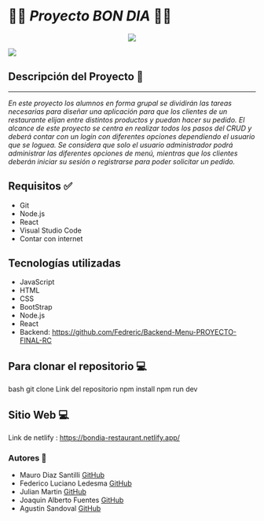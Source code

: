 # 👨‍🍳 *Proyecto BON DIA* 👨‍🍳

<div style = "text-align:center">
<img src= "https://lh3.googleusercontent.com/pw/AIL4fc8cZ6btLOJlBwIXkJicLIrnVT7t2Bqh2z8ZbzAp0yBiywS1h8qlNQS9WmyeDnVf-ThRG_S0raXhVHqdBzP2GZWyqnYb0OxbBmf1dRC4Dr-wldd_jf6Vi-VZtzMOitgtz-a4WNhOJ5jcRnr10_ydWI16b3mVhMXppQh6jqCBhQKBvYAFdpneqFFSoHDiIbvrHekkzyXVNpX3dM0HpZixMYj3RvMX0tXS56fts__AXAAV93xtIXBOCN_97P01bcdtz2XTIW78FdITCK00TtkR34QbA4slPcLQFfWnrydPbxb9zzQESZ8-W7PS7bDGtB90lID4TiXKE8ZGzlrk2_lBNr1MIxeThcszM0TbZ0u8EYjddlmTqhIALVsWDXIuFa6PA0eShW3xHL_dSPsoYjcaRe6Mixt8LNMZP1Eo9wKZSJ-c8qjirR2C1PrHLqsmebxh4kfryvgli87TD8IgPahS9b6B9Tg9_JcFCFqHbwlEKd1L0cgvvvOGk_Urj_4FntE1lvLX2jtHDiZNf_MWyhsW6v2U5Ky6zoljO7_FdbjpKaMLq5CrHnKGUsI9icArQtwahXp8FdLnPIgS3OhgprZtZfa7qIEye56GPwFVGD-JWp1-6c_8sJZ3i3VYGGmU63OIcketmRNkssoiHzffo7DRbsxm8gdDqUwMbFhy4RNis4-_bON3QVtlqcr104JA3zFOAgMZ1IXIJJs0zX6B1CqytRqqFfA7DowcIlf5wQ2ph-18VwgZbb-JuLSpQBg6dHryMPQpVytzokhNW6Q8iWpTcKL5D1lsaMCOjSJ7xKUmbZ8p-KGp6jJDPom93I7XELY5hrFTADwGPnv4SveruBCheudPU9Ok6qBQOn4-He_8c8IztsMM_BEA5ej_1KBn8hShI2vncIoBSrF-PMkNfd-uQ_fgcQwQA3G61Ud8apcq2lQLqssX1Agiw22AB-0kkg=w833-h637-s-no?authuser=0"/>
</div>


<p align="left">
   <img src="https://lh3.googleusercontent.com/pw/AIL4fc_qwsbF-1iKpWUcp-FmhiyAjIffdGqVWn4d-9978QRT5Dw4iGLUtyCsLpZkjaWbPKLkoz9bDFFp3afjviaMP8Tz1_slIcKcnLndwnNtNjYpYCFb8AigLNVTLTPWQJxXb2KmGjtt5Pam1PhFp1iZTNvOkAeKgvMCihGkV3Q_W3mOjS-7HA84XNHPDbtgIHihQcoZqLNp6LYw6R8CqlzY3C379w223m3j7uX-aUAGk_R3DV_3uOzCnNIKXrqKeNBrKHa7QJIDuMj4aEJdYOo_FxGIGpeHe_Gg31G5se_mDxajVbujuKUtMlNQmnYZUi9ej1FuOZnxmcx_KxP71BR73KM4WIXgkukutkTsqF0l9RkAjdiXyio1KSFYJ_kNVmN63eEFociBB-582OPd_1DA5jE09c0gG45I195AqRK-h3OftoSo6Dsvstk5J6iyw1z_Qof0Lgxotmj6i2xSTkVmRkB5mKK0w4QIU4G7MMZ5Z-VpGZKdFq-wXL4jRsPrrF7CknaHXEqgNplA5wcTRUCLmr9pUJnOKP_Hwsb_M7cumya9r8-Klm7xXEcPOGy4jaZH5EP1NZE3H9RD1189dzCF9IvS9d2-JDmdPu9KEM8IwsdXfK1pfnfEMFbXMW5Hj0lkO_gmNecWVOVQMbpiEEmnnBvr_5jFLvy3I-gsQWx9K5art1u4MR5FrUhclbLoY2yep_s1Pp8MzeoLbNqqEozn05mkvImOyElup8utQ8B-6BvTYdaTVzN_zrfL3n6TXiLm6Q7NqAXJPsaU1Mr-G45E3WdZoh6X0W4--FIKU0R7iMIa3IbwSfX9vEb8y97PIL56BZlZYBnW_D-Yx4D-qk-a4X6Rr8NFaVxCjEbvlv8sxxS-F24dE7XwRAFkLO_4vNHoJdsI32K5rdo8Tmj7myiYu0Vn263fHNxqhLLCiqrt3cHkf4DZt1yP9n6-3kMebQ=w1600-h770-s-no?authuser=0">
</p>

## Descripción del Proyecto 📃
<hr>

*En este proyecto los alumnos en forma grupal se dividirán las tareas necesarias para diseñar una aplicación para que los clientes de un restaurante elijan entre distintos productos y puedan hacer su pedido.
El alcance de este proyecto se centra en realizar todos los pasos del CRUD y deberá contar con un login con diferentes opciones dependiendo el usuario que se loguea. Se considera que solo el usuario administrador podrá administrar las diferentes opciones de menú, mientras que los clientes deberán iniciar su sesión o registrarse para poder solicitar un pedido.*

## Requisitos ✅
- Git
- Node.js
- React
- Visual Studio Code
- Contar con internet

## Tecnologías utilizadas
- JavaScript
- HTML
- CSS
- BootStrap
- Node.js
- React
- Backend: https://github.com/Fedreric/Backend-Menu-PROYECTO-FINAL-RC


## Para clonar el repositorio 💻

bash
git clone Link del repositorio
npm install
npm run dev

## Sitio Web 💻
Link de netlify : https://bondia-restaurant.netlify.app/
### Autores 👣
+ Mauro Diaz Santilli [GitHub](https://github.com/MauroDiazSantilli)
+ Federico Luciano Ledesma [GitHub](https://github.com/Fedreric)
+ Julian Martin [GitHub](https://github.com/Juliancito1)
+ Joaquin Alberto Fuentes [GitHub](https://github.com/joaquin-fuentes)
+ Agustin Sandoval [GitHub](https://github.com/Agustincomics)